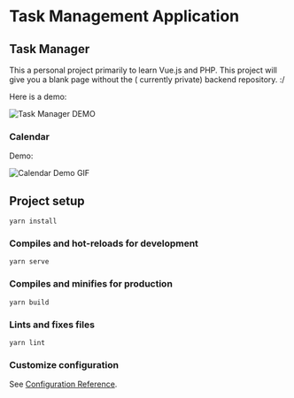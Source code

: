 # Task Management Application

## Task Manager

This a personal project primarily to learn Vue.js and PHP. This project will give you a blank page without the (
currently private) backend repository. :/

Here is a demo:

![Task Manager DEMO](DEMO.gif)

### Calendar

Demo:

![Calendar Demo GIF](DEMO_CALENDAR.gif)

## Project setup

```
yarn install
```

### Compiles and hot-reloads for development

```
yarn serve
```

### Compiles and minifies for production

```
yarn build
```

### Lints and fixes files

```
yarn lint
```

### Customize configuration

See [Configuration Reference](https://cli.vuejs.org/config/).
